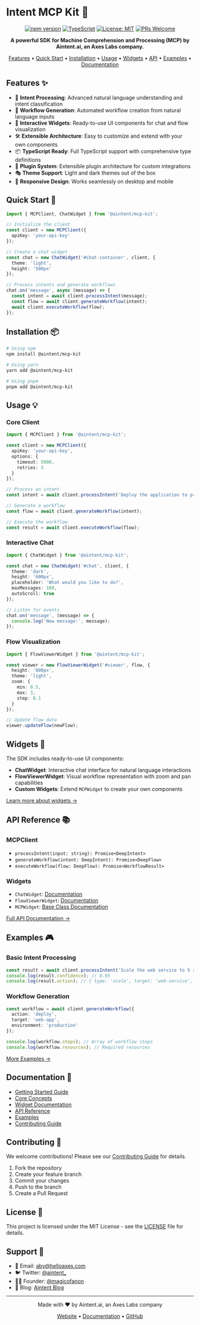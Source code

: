 # Intent MCP Kit 🚀

<div align="center">

[![npm version](https://img.shields.io/npm/v/@aintent/mcp-kit.svg?style=flat)](https://www.npmjs.com/package/@aintent/mcp-kit)
[![TypeScript](https://img.shields.io/badge/TypeScript-Ready-blue.svg)](https://www.typescriptlang.org/)
[![License: MIT](https://img.shields.io/badge/License-MIT-yellow.svg)](https://opensource.org/licenses/MIT)
[![PRs Welcome](https://img.shields.io/badge/PRs-welcome-brightgreen.svg)](https://github.com/aintent/mcp-kit/pulls)

</div>

<p align="center">
  <strong>A powerful SDK for Machine Comprehension and Processing (MCP) by Aintent.ai, an Axes Labs company.</strong>
</p>

<p align="center">
  <a href="#features">Features</a> •
  <a href="#quick-start">Quick Start</a> •
  <a href="#installation">Installation</a> •
  <a href="#usage">Usage</a> •
  <a href="#widgets">Widgets</a> •
  <a href="#api">API</a> •
  <a href="#examples">Examples</a> •
  <a href="#documentation">Documentation</a>
</p>

## Features ✨

- 🎯 **Intent Processing**: Advanced natural language understanding and intent classification
- 🔄 **Workflow Generation**: Automated workflow creation from natural language inputs
- 🎨 **Interactive Widgets**: Ready-to-use UI components for chat and flow visualization
- 🛠️ **Extensible Architecture**: Easy to customize and extend with your own components
- 📦 **TypeScript Ready**: Full TypeScript support with comprehensive type definitions
- 🔌 **Plugin System**: Extensible plugin architecture for custom integrations
- 🎭 **Theme Support**: Light and dark themes out of the box
- 📱 **Responsive Design**: Works seamlessly on desktop and mobile

## Quick Start 🚀

```typescript
import { MCPClient, ChatWidget } from '@aintent/mcp-kit';

// Initialize the client
const client = new MCPClient({
  apiKey: 'your-api-key'
});

// Create a chat widget
const chat = new ChatWidget('#chat-container', client, {
  theme: 'light',
  height: '500px'
});

// Process intents and generate workflows
chat.on('message', async (message) => {
  const intent = await client.processIntent(message);
  const flow = await client.generateWorkflow(intent);
  await client.executeWorkflow(flow);
});
```

## Installation 📦

```bash
# Using npm
npm install @aintent/mcp-kit

# Using yarn
yarn add @aintent/mcp-kit

# Using pnpm
pnpm add @aintent/mcp-kit
```

## Usage 💡

### Core Client

```typescript
import { MCPClient } from '@aintent/mcp-kit';

const client = new MCPClient({
  apiKey: 'your-api-key',
  options: {
    timeout: 5000,
    retries: 3
  }
});

// Process an intent
const intent = await client.processIntent('Deploy the application to production');

// Generate a workflow
const flow = await client.generateWorkflow(intent);

// Execute the workflow
const result = await client.executeWorkflow(flow);
```

### Interactive Chat

```typescript
import { ChatWidget } from '@aintent/mcp-kit';

const chat = new ChatWidget('#chat', client, {
  theme: 'dark',
  height: '600px',
  placeholder: 'What would you like to do?',
  maxMessages: 100,
  autoScroll: true
});

// Listen for events
chat.on('message', (message) => {
  console.log('New message:', message);
});
```

### Flow Visualization

```typescript
import { FlowViewerWidget } from '@aintent/mcp-kit';

const viewer = new FlowViewerWidget('#viewer', flow, {
  height: '800px',
  theme: 'light',
  zoom: {
    min: 0.5,
    max: 3,
    step: 0.1
  }
});

// Update flow data
viewer.updateFlow(newFlow);
```

## Widgets 🎨

The SDK includes ready-to-use UI components:

- **ChatWidget**: Interactive chat interface for natural language interactions
- **FlowViewerWidget**: Visual workflow representation with zoom and pan capabilities
- **Custom Widgets**: Extend `MCPWidget` to create your own components

[Learn more about widgets →](./docs/widgets/README.md)

## API Reference 📚

### MCPClient

- `processIntent(input: string): Promise<DeepIntent>`
- `generateWorkflow(intent: DeepIntent): Promise<DeepFlow>`
- `executeWorkflow(flow: DeepFlow): Promise<WorkflowResult>`

### Widgets

- `ChatWidget`: [Documentation](./docs/widgets/chat-widget.md)
- `FlowViewerWidget`: [Documentation](./docs/widgets/flow-viewer-widget.md)
- `MCPWidget`: [Base Class Documentation](./docs/widgets/base-widget.md)

[Full API Documentation →](./docs/api/README.md)

## Examples 🎮

### Basic Intent Processing

```typescript
const result = await client.processIntent('Scale the web service to 5 replicas');
console.log(result.confidence); // 0.95
console.log(result.action); // { type: 'scale', target: 'web-service', replicas: 5 }
```

### Workflow Generation

```typescript
const workflow = await client.generateWorkflow({
  action: 'deploy',
  target: 'web-app',
  environment: 'production'
});

console.log(workflow.steps); // Array of workflow steps
console.log(workflow.resources); // Required resources
```

[More Examples →](./examples/README.md)

## Documentation 📖

- [Getting Started Guide](./docs/getting-started.md)
- [Core Concepts](./docs/concepts.md)
- [Widget Documentation](./docs/widgets/README.md)
- [API Reference](./docs/api/README.md)
- [Examples](./examples/README.md)
- [Contributing Guide](./CONTRIBUTING.md)

## Contributing 🤝

We welcome contributions! Please see our [Contributing Guide](./CONTRIBUTING.md) for details.

1. Fork the repository
2. Create your feature branch
3. Commit your changes
4. Push to the branch
5. Create a Pull Request

## License 📄

This project is licensed under the MIT License - see the [LICENSE](./LICENSE) file for details.

## Support 💬

- 📧 Email: aby@helloaxes.com
- 🐦 Twitter: [@aintent_](https://x.com/aintent_)
- 👨‍💻 Founder: [@magicofanon](https://x.com/magicofanon)
- 📝 Blog: [Aintent Blog](https://blog.aintent.ai)

---

<p align="center">Made with ❤️ by Aintent.ai, an Axes Labs company</p>

<p align="center">
  <a href="https://aintent.ai">Website</a> •
  <a href="https://docs.aintent.ai">Documentation</a> •
  <a href="https://github.com/openpandacodes/intent-mcp-kit">GitHub</a>
</p>